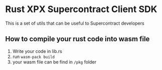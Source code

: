 # Rust XPX Supercontract Client SDK

This is a set of utils that can be useful to Supercontract developers

## How to compile your rust code into wasm file
1. Write your code in lib.rs
2. run ```wasm-pack build```
3. your wasm file can be find in ```/pkg``` folder